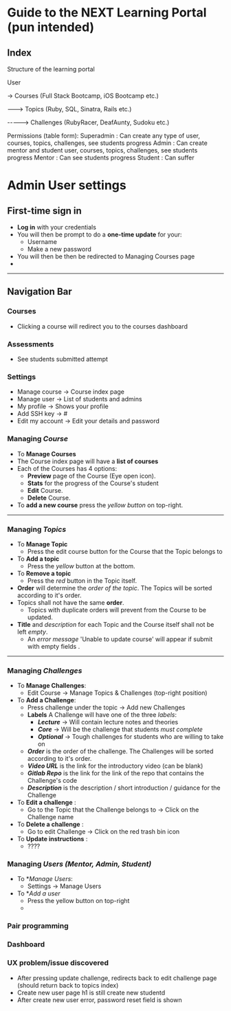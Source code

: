 # Guide to the NEXT Learning Portal (pun intended)

Index
---

Structure of the learning portal

User 

-> Courses (Full Stack Bootcamp, iOS Bootcamp etc.)

---> Topics (Ruby, SQL, Sinatra, Rails etc.)

-----> Challenges (RubyRacer, DeafAunty, Sudoku etc.)

Permissions (table form):
Superadmin : Can create any type of user, courses, topics, challenges, see students progress
Admin      : Can create mentor and student user, courses, topics, challenges, see students progress
Mentor     : Can see students progress
Student    : Can suffer

# Admin User settings
## First-time sign in
- **Log in** with your credentials
- You will then be prompt to do a **one-time update** for your:
  - Username
  - Make a new password
- You will then be then be redirected to Managing Courses page 
- 
-------------

## Navigation Bar
### Courses 
- Clicking a course will redirect you to the courses dashboard

### Assessments
- See students submitted attempt

### Settings
- Manage course   -> Course index page
- Manage user     -> List of students and admins
- My profile      -> Shows your profile
- Add SSH key     ->  #
- Edit my account -> Edit your details and password


### Managing _Course_
- To **Manage Courses**
- The Course index page will have a **list of courses** 
- Each of the Courses has 4 options:
    - **Preview** page of the Course (Eye open icon).
    - **Stats** for the progress of the Course's student
    - **Edit** Course.
    - **Delete** Course.
- To **add a new course** press the _yellow button_ on top-right.
--------

### Managing _Topics_
- To **Manage Topic**
  - Press the edit course button for the Course that the Topic belongs to
- To **Add a topic**
  - Press the _yellow_ button at the bottom.
- To **Remove a topic**
  - Press the _red_ button in the Topic itself.
- **Order** will determine the _order of the topic_. The Topics will be sorted according to it's order.
- Topics shall not have the same **order**. 
  - Topics with duplicate orders will prevent from the Course to be updated.
- **Title** and *description* for each Topic and the Course itself shall not be left *empty*.
  - An _error message_ 'Unable to update course' will appear if submit with empty fields  . 
--------

### Managing _Challenges_
- To **Manage Challenges**:
  - Edit Course -> Manage Topics & Challenges (top-right position)
- To **Add a Challenge**:
  - Press challenge under the topic -> Add new Challenges
  - **Labels** A Challenge will have one of the three _labels_:
    - **_Lecture_**  -> Will contain lecture notes and theories
    - **_Core_**     -> Will be the challenge that students _must complete_
    - **_Optional_** -> Tough challenges for students who are willing to take on
  - **_Order_** is the order of the challenge. The Challenges will be sorted according to it's order.
  - **_Video URL_** is the link for the introductory video (can be blank)
  - **_Gitlab Repo_** is the link for the link of the repo that contains the Challenge's code
  - **_Description_** is the description / short introduction / guidance for the Challenge
- To **Edit a challenge** :
  - Go to the Topic that the Challenge belongs to -> Click on the Challenge name
- To **Delete a challenge** :
  - Go to edit Challenge -> Click on the red trash bin icon
- To **Update instructions** :
  - ????

  
### Managing _Users (Mentor, Admin, Student)_
- To **Manage Users*:
  - Settings -> Manage Users
- To **Add a user*
  - Press the yellow button on top-right
  - 
### Pair programming
### Dashboard


### UX problem/issue discovered
- After pressing update challenge, redirects back to edit challenge page (should return back to topics index)
- Create new user page h1 is still create new studentd
- After create new user error, password reset field is shown

